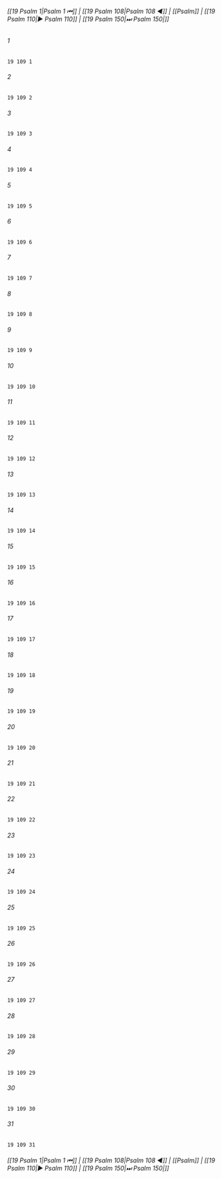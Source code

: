 
###### [[19 Psalm 1|Psalm 1 ⏮]] | [[19 Psalm 108|Psalm 108 ◀]] | [[Psalm]] | [[19 Psalm 110|▶ Psalm 110]] | [[19 Psalm 150|⏭ Psalm 150|]]

###### 1
``` verse
19 109 1 
```
###### 2
``` verse
19 109 2 
```
###### 3
``` verse
19 109 3 
```
###### 4
``` verse
19 109 4 
```
###### 5
``` verse
19 109 5 
```
###### 6
``` verse
19 109 6 
```
###### 7
``` verse
19 109 7 
```
###### 8
``` verse
19 109 8 
```
###### 9
``` verse
19 109 9 
```
###### 10
``` verse
19 109 10 
```
###### 11
``` verse
19 109 11 
```
###### 12
``` verse
19 109 12 
```
###### 13
``` verse
19 109 13 
```
###### 14
``` verse
19 109 14 
```
###### 15
``` verse
19 109 15 
```
###### 16
``` verse
19 109 16 
```
###### 17
``` verse
19 109 17 
```
###### 18
``` verse
19 109 18 
```
###### 19
``` verse
19 109 19 
```
###### 20
``` verse
19 109 20 
```
###### 21
``` verse
19 109 21 
```
###### 22
``` verse
19 109 22 
```
###### 23
``` verse
19 109 23 
```
###### 24
``` verse
19 109 24 
```
###### 25
``` verse
19 109 25 
```
###### 26
``` verse
19 109 26 
```
###### 27
``` verse
19 109 27 
```
###### 28
``` verse
19 109 28 
```
###### 29
``` verse
19 109 29 
```
###### 30
``` verse
19 109 30 
```
###### 31
``` verse
19 109 31 
```

###### [[19 Psalm 1|Psalm 1 ⏮]] | [[19 Psalm 108|Psalm 108 ◀]] | [[Psalm]] | [[19 Psalm 110|▶ Psalm 110]] | [[19 Psalm 150|⏭ Psalm 150|]]


